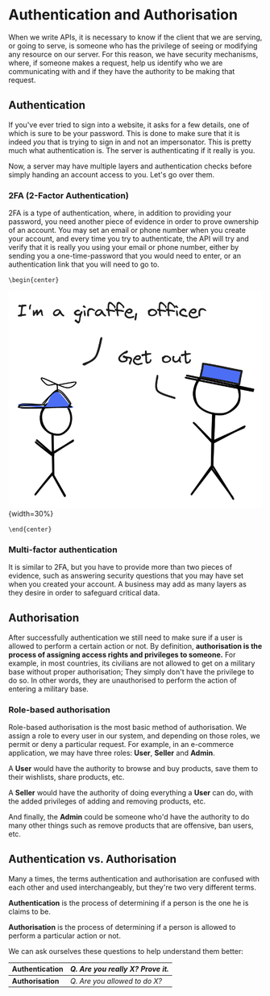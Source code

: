 # Authentication and Authorisation

When we write APIs, it is necessary to know if the client that we are serving, or going to serve, is someone who has the privilege of seeing or modifying any resource on our server. For this reason, we have security mechanisms, where, if someone makes a request, help us identify who we are communicating with and if they have the authority to be making that request.

## Authentication
If you've ever tried to sign into a website, it asks for a few details, one of which is sure to be your password. This is done to make sure that it is indeed *you* that is trying to sign in and not an impersonator. This is pretty much what authentication is. The server is authenticating if it really is you.

Now, a server may have multiple layers and authentication checks before simply handing an account access to you. Let's go over them.

### 2FA (2-Factor Authentication)
2FA is a type of authentication, where, in addition to providing your password, you need another piece of evidence in order to prove ownership of an account. You may set an email or phone number when you create your account, and every time you try to authenticate, the API will try and verify that it is really you using your email or phone number, either by sending you a one-time-password that you would need to enter, or an authentication link that you will need to go to.

```{=latex}
\begin{center}
```
![Sam fails an authentication check](src/book/images/4.1.png){width=30%}
```{=latex}
\end{center}
```

### Multi-factor authentication
It is similar to 2FA, but you have to provide more than two pieces of evidence, such as answering security questions that you may have set when you created your account. A business may add as many layers as they desire in order to safeguard critical data.

## Authorisation
After successfully authentication we still need to make sure if a user is allowed to perform a certain action or not. By definition, **authorisation is the process of assigning access rights and privileges to someone.** For example, in most countries, its civilians are not allowed to get on a military base without proper authorisation; They simply don't have the privilege to do so. In other words, they are unauthorised to perform the action of entering a military base.

### Role-based authorisation

Role-based authorisation is the most basic method of authorisation. We assign a role to every user in our system, and depending on those roles, we permit or deny a particular request. For example, in an e-commerce application, we may have three roles: **User**, **Seller** and **Admin**.

A **User** would have the authority to browse and buy products, save them to their wishlists, share products, etc.

A **Seller** would have the authority of doing everything a **User** can do, with the added privileges of adding and removing products, etc.

And finally, the **Admin** could be someone who'd have the authority to do many other things such as remove products that are offensive, ban users, etc.

## Authentication vs. Authorisation

Many a times, the terms authentication and authorisation are confused with each other and used interchangeably, but they're two very different terms. 

**Authentication** is the process of determining if a person is the one he is claims to be.

**Authorisation** is the process of determining if a person is allowed to perform a particular action or not.

We can ask ourselves these questions to help understand them better:

**Authentication** | *Q. Are you really X? Prove it.*
------------------ |   --------------------------
**Authorisation**  | *Q. Are you allowed to do X?*

